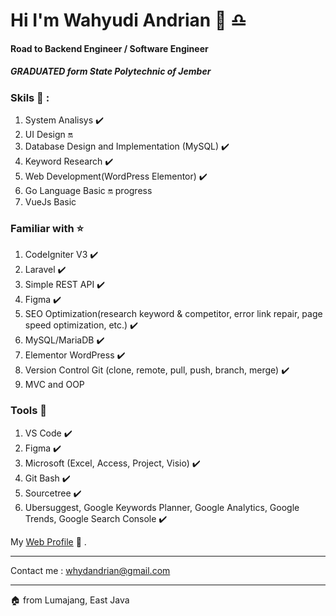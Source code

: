 # Hi I'm Wahyudi Andrian 👋 :libra:
#### Road to Backend Engineer / Software Engineer
##### GRADUATED form State Polytechnic of Jember



### Skils 🧗 :
1. System Analisys :heavy_check_mark:
2. UI Design :on:
3. Database Design and Implementation (MySQL) :heavy_check_mark:
4. Keyword Research :heavy_check_mark:
5. Web Development(WordPress Elementor) :heavy_check_mark:
7. Go Language Basic :on: progress
8. VueJs Basic

### Familiar with :star:
1. CodeIgniter V3 :heavy_check_mark:
2. Laravel :heavy_check_mark:
3. Simple REST API :heavy_check_mark:
4. Figma :heavy_check_mark:
5. SEO Optimization(research keyword & competitor, error link repair, page speed optimization, etc.) :heavy_check_mark:
6. MySQL/MariaDB :heavy_check_mark:
7. Elementor WordPress :heavy_check_mark:
8. Version Control Git (clone, remote, pull, push, branch, merge) :heavy_check_mark:
9. MVC and OOP

### Tools :wrench:
1. VS Code :heavy_check_mark:
2. Figma :heavy_check_mark:
3. Microsoft (Excel, Access, Project, Visio) :heavy_check_mark:
4. Git Bash :heavy_check_mark:
5. Sourcetree :heavy_check_mark:
6. Ubersuggest, Google Keywords Planner, Google Analytics, Google Trends, Google Search Console :heavy_check_mark:


My [Web Profile](http://whydandrian.my.id/) :bookmark_tabs: .

---

Contact me : <whydandrian@gmail.com>

---

:house:
from Lumajang, East Java
<!--
**Whydandrian/Whydandrian** is a ✨ _special_ ✨ repository because its `README.md` (this file) appears on your GitHub profile.

- 🔭 Graduated from State Polytechnic of Jember 2020
- ⚡ I'm individualism and introvert

My Web Profile
[My Web](http://whydandrian.web.id/)
-->
